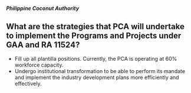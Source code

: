 ##### Philippine Coconut Authority

## What are the strategies that PCA will undertake to implement the Programs and Projects under GAA and RA 11524?


 - Fill up all plantilla positions. Currently, the PCA is operating at 60% workforce capacity.
 - Undergo institutional transformation to be able to perform its mandate and implement the industry development plans more efficiently and effectively.
